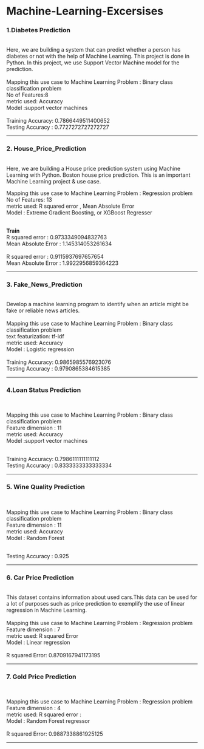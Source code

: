 # Machine-Learning-Excersises
<h3><b>1.Diabetes Prediction </b></h3>
<br>
Here, we are building a system that can predict whether a person has diabetes or not with the help of Machine Learning. This project is done in Python. In this project, we use Support Vector Machine model for the prediction. <br>
<br>
Mapping this use case to Machine Learning Problem : Binary class classification problem <br>
No of Features:8 <br>
metric used: Accuracy <br>
Model :support vector machines<br>

<br>
Training Accuracy: 0.7866449511400652<br>
Testing Accuracy : 0.7727272727272727
<hr>
<h3><b>2. House_Price_Prediction </b></h3>
<br>
Here, we are building a House price prediction system using Machine Learning with Python. Boston house price prediction. This is an important Machine Learning project & use case.
<br>

Mapping this use case to Machine Learning Problem : Regression problem <br>
No of Features: 13<br>
metric used: R squared error , Mean Absolute Error <br>
Model :  Extreme Gradient Boosting, or XGBoost Regresser <br>

<br>
<b>Train</b>
<br>
R squared error :  0.9733349094832763</br>
Mean Absolute Error :  1.145314053261634
<br>
<br>
R squared error : 0.9115937697657654</br>
Mean Absolute Error :  1.9922956859364223
<br>
<hr>
<h3><b>3. Fake_News_Prediction </b></h3>
<br>
Develop a machine learning program to identify when an article might be fake or reliable news articles.<br>
<br>
Mapping this use case to Machine Learning Problem : Binary class classification problem <br>
text featurization: tf-idf <br>
metric used: Accuracy <br>
Model :  Logistic regression <br>
<br>
Training Accuracy:  0.9865985576923076<br>
Testing Accuracy : 0.9790865384615385
<hr>
<h3><b> 4.Loan Status Prediction </b></h3>
<br>

Mapping this use case to Machine Learning Problem : Binary class classification problem <br>
Feature dimension : 11 <br>
metric used: Accuracy <br>
Model :support vector machines<br>

<br>
Training Accuracy:  0.7986111111111112<br>
Testing Accuracy :  0.8333333333333334
<hr>

<h3><b> 5. Wine Quality Prediction </b></h3>
<br>

Mapping this use case to Machine Learning Problem : Binary class classification problem <br>
Feature dimension : 11 <br>
metric used: Accuracy <br>
Model : Random Forest<br>

<br>
Testing Accuracy :  0.925
<hr>

<h3><b> 6. Car Price Prediction</b></h3>
<br>
This dataset contains information about used cars.This data can be used for a lot of purposes such as price prediction to exemplify the use of linear regression in Machine Learning.<br>
<br>
Mapping this use case to Machine Learning Problem : Regression problem <br>
Feature dimension : 7 <br>
metric used: R squared Error <br>
Model : Linear regression<br>

<br>
R squared Error:  0.8709167941173195
<hr>

<h3><b>7. Gold Price Prediction </b></h3>
<br>

Mapping this use case to Machine Learning Problem : Regression problem <br>
Feature dimension : 4 <br>
metric used: R squared error : <br>
Model : Random Forest regressor<br>
<br>
R squared Error: 0.9887338861925125
<hr>


